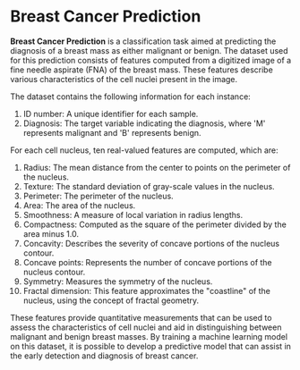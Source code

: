 # Breast Cancer Prediction
**Breast Cancer Prediction** is a classification task aimed at predicting the diagnosis of a breast mass as either malignant or benign. The dataset used for this prediction consists of features computed from a digitized image of a fine needle aspirate (FNA) of the breast mass. These features describe various characteristics of the cell nuclei present in the image.

The dataset contains the following information for each instance:

1. ID number: A unique identifier for each sample.
2. Diagnosis: The target variable indicating the diagnosis, where 'M' represents malignant and 'B' represents benign.

For each cell nucleus, ten real-valued features are computed, which are:

1. Radius: The mean distance from the center to points on the perimeter of the nucleus.
2. Texture: The standard deviation of gray-scale values in the nucleus.
3. Perimeter: The perimeter of the nucleus.
4. Area: The area of the nucleus.
5. Smoothness: A measure of local variation in radius lengths.
6. Compactness: Computed as the square of the perimeter divided by the area minus 1.0.
7. Concavity: Describes the severity of concave portions of the nucleus contour.
8. Concave points: Represents the number of concave portions of the nucleus contour.
9. Symmetry: Measures the symmetry of the nucleus.
10. Fractal dimension: This feature approximates the "coastline" of the nucleus, using the concept of fractal geometry.

These features provide quantitative measurements that can be used to assess the characteristics of cell nuclei and aid in distinguishing between malignant and benign breast masses. By training a machine learning model on this dataset, it is possible to develop a predictive model that can assist in the early detection and diagnosis of breast cancer.